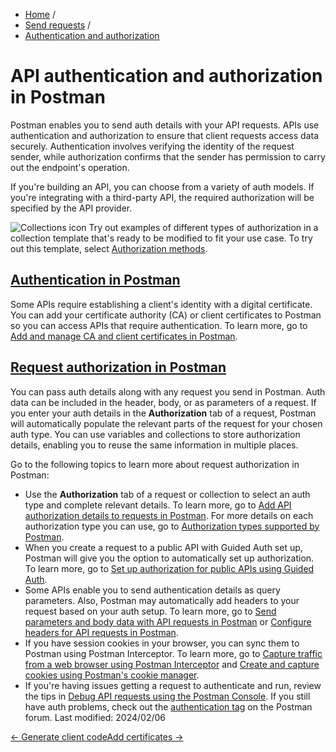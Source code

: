 * [Home](/) / 
* [Send requests](/docs/sending-requests/requests/) / 
* [Authentication and authorization](/docs/sending-requests/authorization/authorization/)
# API authentication and authorization in Postman

Postman enables you to send auth details with your API requests. APIs use authentication and authorization to ensure that client requests access data securely. Authentication involves verifying the identity of the request sender, while authorization confirms that the sender has permission to carry out the endpoint's operation.


If you're building an API, you can choose from a variety of auth models. If you're integrating with a third-party API, the required authorization will be specified by the API provider.



![Collections icon](https://assets.postman.com/postman-docs/Collections.png#icon) Try out examples of different types of authorization in a collection template that's ready to be modified to fit your use case. To try out this template, select [Authorization methods](https://www.postman.com/templates/collections/authorization-methods/).



## [Authentication in Postman](/docs/sending-requests/authorization/authorization/#authentication-in-postman)


Some APIs require establishing a client's identity with a digital certificate. You can add your certificate authority (CA) or client certificates to Postman so you can access APIs that require authentication. To learn more, go to [Add and manage CA and client certificates in Postman](/docs/sending-requests/authorization/certificates/).


## [Request authorization in Postman](/docs/sending-requests/authorization/authorization/#request-authorization-in-postman)


You can pass auth details along with any request you send in Postman. Auth data can be included in the header, body, or as parameters of a request. If you enter your auth details in the **Authorization** tab of a request, Postman will automatically populate the relevant parts of the request for your chosen auth type. You can use variables and collections to store authorization details, enabling you to reuse the same information in multiple places.


Go to the following topics to learn more about request authorization in Postman:


* Use the **Authorization** tab of a request or collection to select an auth type and complete relevant details. To learn more, go to [Add API authorization details to requests in Postman](/docs/sending-requests/authorization/specifying-authorization-details/). For more details on each authorization type you can use, go to [Authorization types supported by Postman](/docs/sending-requests/authorization/authorization-types/).
* When you create a request to a public API with Guided Auth set up, Postman will give you the option to automatically set up authorization. To learn more, go to [Set up authorization for public APIs using Guided Auth](/docs/sending-requests/authorization/authentication-for-public-apis/).
* Some APIs enable you to send authentication details as query parameters. Also, Postman may automatically add headers to your request based on your auth setup. To learn more, go to [Send parameters and body data with API requests in Postman](/docs/sending-requests/create-requests/parameters/) or [Configure headers for API requests in Postman](/docs/sending-requests/create-requests/headers/).
* If you have session cookies in your browser, you can sync them to Postman using Postman Interceptor. To learn more, go to [Capture traffic from a web browser using Postman Interceptor](/docs/sending-requests/capturing-request-data/interceptor/) and [Create and capture cookies using Postman's cookie manager](/docs/sending-requests/response-data/cookies/).
* If you're having issues getting a request to authenticate and run, review the tips in [Debug API requests using the Postman Console](/docs/sending-requests/response-data/troubleshooting-api-requests/). If you still have auth problems, check out the [authentication tag](https://community.postman.com/tags/authentication) on the Postman forum.
Last modified: 2024/02/06

[← Generate client code](/docs/sending-requests/create-requests/generate-code-snippets/)[Add certificates →](/docs/sending-requests/authorization/certificates/)